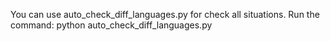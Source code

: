 You can use auto_check_diff_languages.py for check
all situations. Run the command:
python auto_check_diff_languages.py